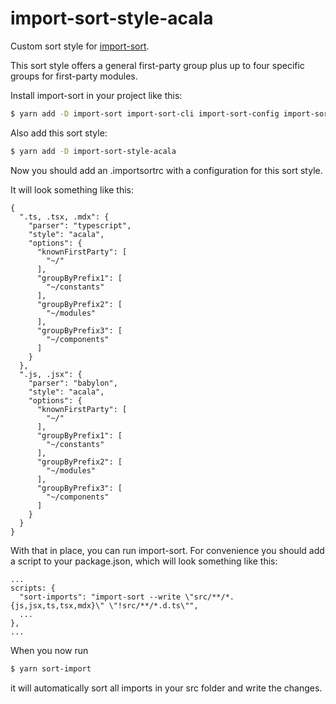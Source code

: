 # import-sort-style-acala

Custom sort style for [import-sort](https://github.com/renke/import-sort).

This sort style offers a general first-party group plus up to four specific groups for first-party modules.

Install import-sort in your project like this:

```bash
$ yarn add -D import-sort import-sort-cli import-sort-config import-sort-parser-babylon import-sort-parser-typescript
```

Also add this sort style:

```bash
$ yarn add -D import-sort-style-acala
```

Now you should add an .importsortrc with a configuration for this sort style.

It will look something like this:

```
{
  ".ts, .tsx, .mdx": {
    "parser": "typescript",
    "style": "acala",
    "options": {
      "knownFirstParty": [
        "~/"
      ],
      "groupByPrefix1": [
        "~/constants"
      ],
      "groupByPrefix2": [
        "~/modules"
      ],
      "groupByPrefix3": [
        "~/components"
      ]
    }
  },
  ".js, .jsx": {
    "parser": "babylon",
    "style": "acala",
    "options": {
      "knownFirstParty": [
        "~/"
      ],
      "groupByPrefix1": [
        "~/constants"
      ],
      "groupByPrefix2": [
        "~/modules"
      ],
      "groupByPrefix3": [
        "~/components"
      ]
    }
  }
}
```

With that in place, you can run import-sort. For convenience you should add a script to your package.json, which will look something like this:

```
...
scripts: {
  "sort-imports": "import-sort --write \"src/**/*.{js,jsx,ts,tsx,mdx}\" \"!src/**/*.d.ts\"",
  ...
},
...
```

When you now run

```bash
$ yarn sort-import
```

it will automatically sort all imports in your src folder and write the changes.

